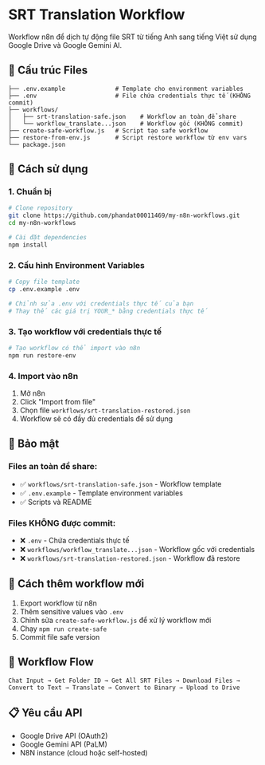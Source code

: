 # SRT Translation Workflow

Workflow n8n để dịch tự động file SRT từ tiếng Anh sang tiếng Việt sử dụng Google Drive và Google Gemini AI.

## 📁 Cấu trúc Files

```
├── .env.example              # Template cho environment variables
├── .env                      # File chứa credentials thực tế (KHÔNG commit)
├── workflows/
│   ├── srt-translation-safe.json    # Workflow an toàn để share
│   └── workflow_translate...json    # Workflow gốc (KHÔNG commit)
├── create-safe-workflow.js   # Script tạo safe workflow
├── restore-from-env.js       # Script restore workflow từ env vars
└── package.json
```

## 🔧 Cách sử dụng

### 1. Chuẩn bị
```bash
# Clone repository
git clone https://github.com/phandat00011469/my-n8n-workflows.git
cd my-n8n-workflows

# Cài đặt dependencies
npm install
```

### 2. Cấu hình Environment Variables
```bash
# Copy file template
cp .env.example .env

# Chỉnh sửa .env với credentials thực tế của bạn
# Thay thế các giá trị YOUR_* bằng credentials thực tế
```

### 3. Tạo workflow với credentials thực tế
```bash
# Tạo workflow có thể import vào n8n
npm run restore-env
```

### 4. Import vào n8n
1. Mở n8n
2. Click "Import from file" 
3. Chọn file `workflows/srt-translation-restored.json`
4. Workflow sẽ có đầy đủ credentials để sử dụng

## 🔐 Bảo mật

### Files an toàn để share:
- ✅ `workflows/srt-translation-safe.json` - Workflow template
- ✅ `.env.example` - Template environment variables
- ✅ Scripts và README

### Files KHÔNG được commit:
- ❌ `.env` - Chứa credentials thực tế
- ❌ `workflows/workflow_translate...json` - Workflow gốc với credentials
- ❌ `workflows/srt-translation-restored.json` - Workflow đã restore

## 📝 Cách thêm workflow mới

1. Export workflow từ n8n
2. Thêm sensitive values vào `.env`
3. Chỉnh sửa `create-safe-workflow.js` để xử lý workflow mới
4. Chạy `npm run create-safe`
5. Commit file safe version

## 🚀 Workflow Flow

```
Chat Input → Get Folder ID → Get All SRT Files → Download Files → 
Convert to Text → Translate → Convert to Binary → Upload to Drive
```

## 📋 Yêu cầu API

- Google Drive API (OAuth2)
- Google Gemini API (PaLM)
- N8N instance (cloud hoặc self-hosted)
